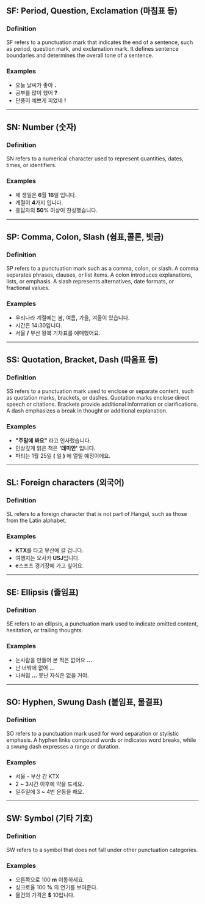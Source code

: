 ## SF: Period, Question, Exclamation (마침표 등)

### Definition
SF refers to a punctuation mark that indicates the end of a sentence, such as period, question mark, and exclamation mark. It defines sentence boundaries and determines the overall tone of a sentence.

### Examples
- 오늘 날씨가 좋아 **.**
- 공부를 많이 했어 **?**
- 단풍이 예쁘게 피었네 **!**

---

## SN: Number (숫자)

### Definition
SN refers to a numerical character used to represent quantities, dates, times, or identifiers.

### Examples
- 제 생일은 **6**월 **16**일 입니다.  
- 계절이 **4**가지 입니다.  
- 응답자의 **50**% 이상이 찬성했습니다.  

---

## SP: Comma, Colon, Slash (쉼표,콜론, 빗금)

### Definition
SP refers to a punctuation mark such as a comma, colon, or slash. A comma separates phrases, clauses, or list items. A colon introduces explanations, lists, or emphasis. A slash represents alternatives, date formats, or fractional values.

### Examples
- 우리나라 계절에는 봄<strong>,</strong> 여름<strong>,</strong> 가을<strong>,</strong> 겨울이 있습니다.  
- 시간은 14<strong>:</strong>30입니다.
- 서울 <strong>/</strong> 부산 왕복 기차표를 예매했어요.  

---

## SS: Quotation, Bracket, Dash (따옴표 등)

### Definition
SS refers to a punctuation mark used to enclose or separate content, such as quotation marks, brackets, or dashes. Quotation marks enclose direct speech or citations. Brackets provide additional information or clarifications. A dash emphasizes a break in thought or additional explanation.

### Examples
- **"**주말에 봐요**"** 라고 인사했습니다.  
- 인상깊게 읽은 책은 **'**데미안**'** 입니다.  
- 파티는 1월 25일 **(** 일 **)** 에 열릴 예정이에요.  

---

## SL: Foreign characters (외국어)

### Definition
SL refers to a foreign character that is not part of Hangul, such as those from the Latin alphabet.

### Examples
- **KTX**를 타고 부산에 갈 겁니다.  
- 여행지는 오사카 **USJ**입니다.  
- **e**스포츠 경기장에 가고 싶어요.

---

## SE: Ellipsis (줄임표)

### Definition
SE refers to an ellipsis, a punctuation mark used to indicate omitted content, hesitation, or trailing thoughts.

### Examples
- 눈사람을 만들어 본 적은 없어요 **...**  
- 난 너밖에 없어 **...**  
- 나처럼 **...** 못난 자식은 없을 거야.

---

## SO: Hyphen, Swung Dash (붙임표, 물결표)

### Definition
SO refers to a punctuation mark used for word separation or stylistic emphasis. A hyphen links compound words or indicates word breaks, while a swung dash expresses a range or duration.

### Examples
- 서울 **-** 부산 간 KTX  
- 2 **~** 3시간 이후에 약을 드세요.  
- 일주일에 3 **~** 4번 운동을 해요.  

---

## SW: Symbol (기타 기호)

### Definition
SW refers to a symbol that does not fall under other punctuation categories.

### Examples
- 오른쪽으로 100 **m** 이동하세요.  
- 싱크로율 100 **%** 의 연기를 보여준다.  
- 물건의 가격은 **$** 10입니다.  
